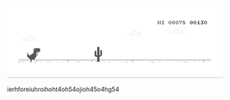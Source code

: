![image](https://github.com/sudimuk2017/qwaszx/blob/main/dino.gif)

ierhforeiuhroihoht4oh54ojioh45o4hg54



